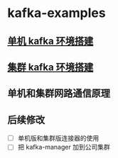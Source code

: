 # kafka-examples


## [单机 kafka 环境搭建](doc/docker%20kafka%20本地环境搭建(1个%20zookeeper%201个kafka).md)


## [集群 kafka 环境搭建](doc/docker%20kafka%20集群环境搭建(3个%20zookeeper%203个kafka).md)


## 单机和集群网路通信原理


## 后续修改

- [ ] 单机版和集群版连接器的使用
- [ ] 把 kafka-manager 加到公司集群